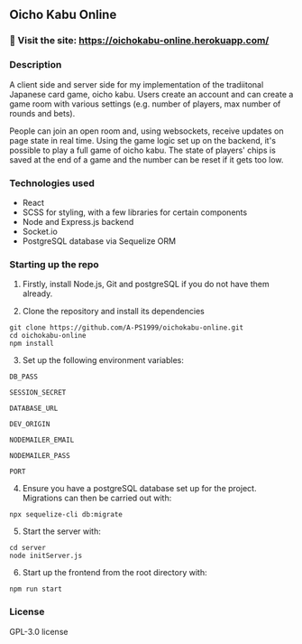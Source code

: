 ## Oicho Kabu Online

### 🎴 Visit the site: https://oichokabu-online.herokuapp.com/

### Description
A client side and server side for my implementation of the tradiitonal Japanese card game, oicho kabu. Users create an account and can create a game room with various settings (e.g. number of players, max number of rounds and bets). 

People can join an open room and, using websockets, receive updates on page state in real time. Using the game logic set up on the backend, it's possible to play a full game of oicho kabu. The state of players' chips is saved at the end of a game and the number can be reset if it gets too low.

### Technologies used
* React
* SCSS for styling, with a few libraries for certain components
* Node and Express.js backend
* Socket.io
* PostgreSQL database via Sequelize ORM

### Starting up the repo
1. Firstly, install Node.js, Git and postgreSQL if you do not have them already.

2. Clone the repository and install its dependencies
```
git clone https://github.com/A-PS1999/oichokabu-online.git
cd oichokabu-online
npm install
```

3. Set up the following environment variables:

`DB_PASS`

`SESSION_SECRET`

`DATABASE_URL`

`DEV_ORIGIN`

`NODEMAILER_EMAIL`

`NODEMAILER_PASS`

`PORT`

4. Ensure you have a postgreSQL database set up for the project. Migrations can then be carried out with:
```
npx sequelize-cli db:migrate
``` 

5. Start the server with:
```
cd server
node initServer.js
```

6. Start up the frontend from the root directory with:
```
npm run start
```
### License
GPL-3.0 license